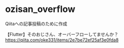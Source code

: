 # ozisan_overflow

Qiitaへの記事投稿のために作成  
  
【Flutter】そのおじさん、オーバーフローしてませんか？  
https://qiita.com/oke331/items/2e7be72ef25af3e0fda8
